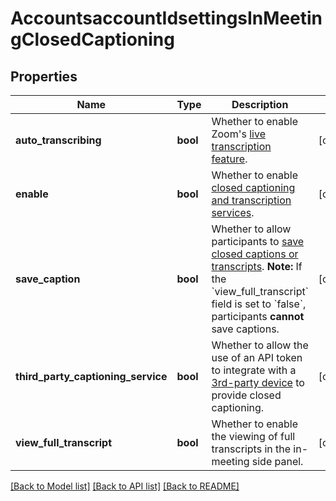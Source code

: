 # AccountsaccountIdsettingsInMeetingClosedCaptioning

## Properties
Name | Type | Description | Notes
------------ | ------------- | ------------- | -------------
**auto_transcribing** | **bool** | Whether to enable Zoom&#x27;s [live transcription feature](https://support.zoom.us/hc/en-us/articles/207279736-Managing-closed-captioning-and-live-transcription#h_01FHGGHYJ4457H4GSZY0KM3NSB). | [optional] 
**enable** | **bool** | Whether to enable [closed captioning and transcription services](https://support.zoom.us/hc/en-us/articles/4409683389709-Enabling-or-disabling-closed-captioning-and-live-transcription-services). | [optional] 
**save_caption** | **bool** | Whether to allow participants to [save closed captions or transcripts](https://support.zoom.us/hc/en-us/articles/360060958752).    **Note:** If the &#x60;view_full_transcript&#x60; field is set to &#x60;false&#x60;, participants **cannot** save captions. | [optional] 
**third_party_captioning_service** | **bool** | Whether to allow the use of an API token to integrate with a [3rd-party device](https://support.zoom.us/hc/en-us/articles/115002212983) to provide closed captioning. | [optional] 
**view_full_transcript** | **bool** | Whether to enable the viewing of full transcripts in the in-meeting side panel. | [optional] 

[[Back to Model list]](../README.md#documentation-for-models) [[Back to API list]](../README.md#documentation-for-api-endpoints) [[Back to README]](../README.md)

